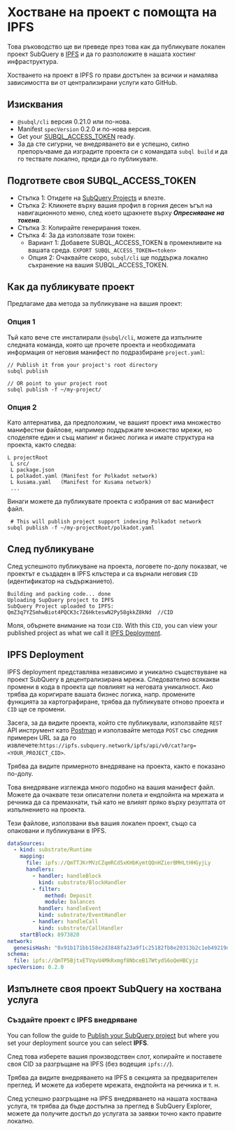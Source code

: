 # Хостване на проект с помощта на IPFS

Това ръководство ще ви преведе през това как да публикувате локален проект SubQuery в [IPFS](https://ipfs.io/) и да го разположите в нашата хостинг инфраструктура.

Хостването на проект в IPFS го прави достъпен за всички и намалява зависимостта ви от централизирани услуги като GitHub.

## Изисквания

- `@subql/cli` версия 0.21.0 или по-нова.
- Manifest `specVersion` 0.2.0 и по-нова версия.
- Get your [SUBQL_ACCESS_TOKEN](ipfs.md#prepare-your-subql-access-token) ready.
- За да сте сигурни, че внедряването ви е успешно, силно препоръчваме да изградите проекта си с командата `subql build` и да го тествате локално, преди да го публикувате.

## Подгответе своя SUBQL_ACCESS_TOKEN

- Стъпка 1: Отидете на [SubQuery Projects](https://project.subquery.network/) и влезте.
- Стъпка 2: Кликнете върху вашия профил в горния десен ъгъл на навигационното меню, след което щракнете върху **_Опресняване на токена_**.
- Стъпка 3: Копирайте генерирания токен.
- Стъпка 4: За да използвате този токен:
  - Вариант 1: Добавете SUBQL_ACCESS_TOKEN в променливите на вашата среда. `EXPORT SUBQL_ACCESS_TOKEN=<token>`
  - Опция 2: Очаквайте скоро, `subql/cli` ще поддържа локално съхранение на вашия SUBQL_ACCESS_TOKEN.

## Как да публикувате проект

Предлагаме два метода за публикуване на вашия проект:

### Опция 1

Тъй като вече сте инсталирали `@subql/cli`, можете да изпълните следната команда, която ще прочете проекта и необходимата информация от неговия манифест по подразбиране `project.yaml`:

```
// Publish it from your project's root directory
subql publish

// OR point to your project root
subql publish -f ~/my-project/
```

### Опция 2

Като алтернатива, да предположим, че вашият проект има множество манифестни файлове, например поддържате множество мрежи, но споделяте един и същ мапинг и бизнес логика и имате структура на проекта, както следва:

```
L projectRoot
 L src/
 L package.json
 L polkadot.yaml (Manifest for Polkadot network)
 L kusama.yaml   (Manifest for Kusama network)
 ...
```

Винаги можете да публикувате проекта с избрания от вас манифест файл.

```
 # This will publish project support indexing Polkadot network
subql publish -f ~/my-projectRoot/polkadot.yaml
```

## След публикуване

След успешното публикуване на проекта, логовете по-долу показват, че проектът е създаден в IPFS клъстера и са върнали неговия `CID` (идентификатор на съдържанието).

```
Building and packing code... done
Uploading SupQuery project to IPFS
SubQuery Project uploaded to IPFS: QmZ3q7YZSmhwBiot4PQCK3c7Z6HkteswN2Py58gkkZ8kNd  //CID
```

Моля, обърнете внимание на този `CID`. With this `CID`, you can view your published project as what we call it [IPFS Deployment](ipfs.md#ipfs-deployment).

## IPFS Deployment

IPFS deployment представлява независимо и уникално съществуване на проект SubQuery в децентрализирана мрежа. Следователно всякакви промени в кода в проекта ще повлияят на неговата уникалност. Ако трябва да коригирате вашата бизнес логика, напр. промените функцията за картографиране, трябва да публикувате отново проекта и `CID` ще се промени.

Засега, за да видите проекта, който сте публикували, използвайте `REST` API инструмент като [Postman](https://web.postman.co/) и използвайте метода `POST` със следния примерен URL за да го извлечете:`https://ipfs.subquery.network/ipfs/api/v0/cat?arg=<YOUR_PROJECT_CID>`.

Трябва да видите примерното внедряване на проекта, както е показано по-долу.

Това внедряване изглежда много подобно на вашия манифест файл. Можете да очаквате тези описателни полета и ендпойнта на мрежата и речника да са премахнати, тъй като не влияят пряко върху резултата от изпълнението на проекта.

Тези файлове, използвани във вашия локален проект, също са опаковани и публикувани в IPFS.

```yaml
dataSources:
  - kind: substrate/Runtime
    mapping:
      file: ipfs://QmTTJKrMVzCZqmRCd5xKHbKymtQQnHZierBMHLtHHGyjLy
      handlers:
        - handler: handleBlock
          kind: substrate/BlockHandler
        - filter:
            method: Deposit
            module: balances
          handler: handleEvent
          kind: substrate/EventHandler
        - handler: handleCall
          kind: substrate/CallHandler
    startBlock: 8973820
network:
  genesisHash: "0x91b171bb158e2d3848fa23a9f1c25182fb8e20313b2c1eb49219da7a70ce90c3"
schema:
  file: ipfs://QmTP5BjtxETVqvU4MkRxmgf8NbceB17WtydS6oQeHBCyjz
specVersion: 0.2.0
```

## Изпълнете своя проект SubQuery на хоствана услуга

### Създайте проект с IPFS внедряване

You can follow the guide to [Publish your SubQuery project](../run_publish/publish.md) but where you set your deployment source you can select **IPFS**.

След това изберете вашия производствен слот, копирайте и поставете своя CID за разгръщане на IPFS (без водещия `ipfs://`).

Трябва да видите внедряването на IPFS в секцията за предварителен преглед. И можете да изберете мрежата, ендпойнта на речника и т. н.

След успешно разгръщане на IPFS внедряването на нашата хоствана услуга, тя трябва да бъде достъпна за преглед в SubQuery Explorer, можете да получите достъп до услугата за заявки точно както правите локално.
